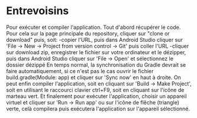 # Entrevoisins

Pour exécuter et compiler l'application.
Tout d'abord récupérer le code. Pour cela sur la page principale du repository, cliquer sur "clone or download" puis, soit:
-copier l'URL, puis dans Android Studio cliquer sur 'File -> New -> Project from version control -> Git' puis coller l'URL
-cliquer sur download zip, enregistrer le fichier sur votre ordinateur et le dézipper, puis dans Android Studio cliquer sur 'File -> Open' et sélectionnez le dossier dézippé
En temps normal, la synchronisation du Gradle devrait se faire automatiquement, si ce n'est pas le cas ouvrir le fichier build.gradle(Module: app) et cliquer sur 'Sync now' en haut à droite.
On peut enfin compiler l'application, soit en cliquant sur 'Build -> Make Project', soit en utilisant le raccourci clavier ctrl+F9, soit en cliquant sur l'icône de marteau vert.
Et finalement pour exécuter l'application, choisir un appareil virtuel et cliquer sur 'Run -> Run app' ou sur l'icône de flêche (triangle) verte, celà compilera puis exécutera l'application sur l'appareil sélectionné.
